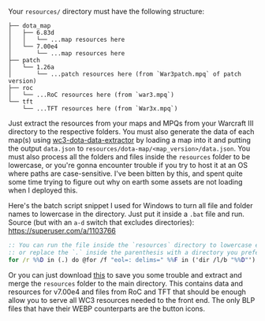 Your `resources/` directory must have the following structure:

```
├── dota_map
│   ├── 6.83d
│   │   └── ...map resources here
│   └── 7.00e4
│       └── ...map resources here
├── patch
│   └── 1.26a
│       └── ...patch resources here (from `War3patch.mpq` of patch version)
├── roc
│   └── ...RoC resources here (from `war3.mpq`)
└── tft
    └── ...TFT resources here (from `War3x.mpq`)
```

Just extract the resources from your maps and MPQs from your Warcraft III directory to the respective folders. You must also generate the data of each map(s) using [wc3-dota-data-extractor](https://github.com/jp06/wc3-dota-data-extractor) by loading a map into it and putting the output `data.json` to `resources/dota-map/<map_version>/data.json`. You must also process all the folders and files inside the `resources` folder to be lowercase, or you're gonna encounter trouble if you try to host it at an OS where paths are case-sensitive. I've been bitten by this, and spent quite some time trying to figure out why on earth some assets are not loading when I deployed this.

Here's the batch script snippet I used for Windows to turn all file and folder names to lowercase in the directory. Just put it inside a `.bat` file and run. Source (but with an `a-d` switch that excludes directories): https://superuser.com/a/1103766
```bat
:: You can run the file inside the `resources` directory to lowercase everything there
:: or replace the `.` inside the parenthesis with a directory you prefer before running
for /r %%D in (.) do @for /f "eol=: delims=" %%F in ('dir /l/b "%%D"') do @ren "%%D\%%F" "%%F"
```

Or you can just download [this](https://github.com/jp06/wc3-dota-info-api/releases/download/v1.0/resources.7z) to save you some trouble and extract and merge the `resources` folder to the main directory. This contains data and resources for v7.00e4 and files from RoC and TFT that should be enough allow you to serve all WC3 resources needed to the front end. The only BLP files that have their WEBP counterparts are the button icons.
